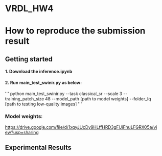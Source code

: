# VRDL_HW4
# How to reproduce the submission result

## Getting started

#### 1. Download the inference.ipynb
#### 2. Run main_test_swinir.py as below:
'''
python main_test_swinir.py --task classical_sr --scale 3 --training_patch_size 48 --model_path [path to model weights] --folder_lq [path to testing low-quality images]
'''

### Model weights:
https://drive.google.com/file/d/1xqyJUcDy9HLffHRD3gFUiFhuLFGRX05a/view?usp=sharing

## Experimental Results
